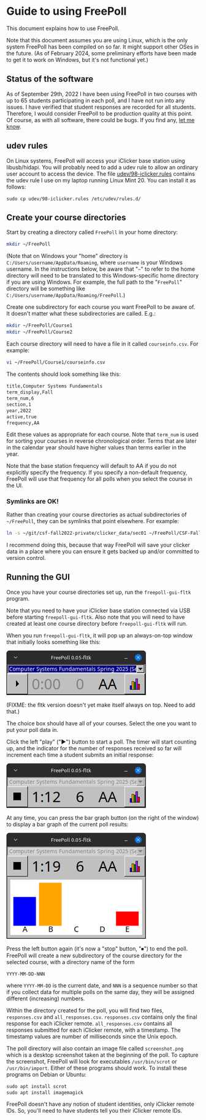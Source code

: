 # Guide to using FreePoll

This document explains how to use FreePoll.

Note that this document assumes you are using Linux, which is the only
system FreePoll has been compiled on so far. It might support other OSes
in the future. (As of February 2024, some preliminary efforts have
been made to get it to work on Windows, but it's not functional yet.)

## Status of the software

<!--
As of the time of writing (August 7th, 2022), FreePoll hasn't yet been
used in anger. I'm planning to use it in my classes in the Fall 2022 semester.
I'm feeling reasonably confident that it will work acceptably.

As of August 29th, 2022, I am using FreePoll in two courses.
In the first two class meetings, FreePoll worked well (with two polls in
each class.) However, it's still early days, and it's possible there
are serious bugs I'm not yet aware of.
-->

As of September 29th, 2022 I have been using FreePoll in two courses
with up to 65 students participating in each poll, and I have not
run into any issues.  I have verified that student responses are recorded
for all students.  Therefore, I would consider FreePoll to be production
quality at this point.  Of course, as with all software, there
could be bugs. If you find any, [let me know](mailto:david.hovemeyer@gmail.com).

## udev rules

On Linux systems, FreePoll will access your iClicker base station using libusb/hidapi.
You will probably need to add a udev rule to allow an ordinary user account
to access the device. The file [udev/98-iclicker.rules](udev/98-iclicker.rules)
contains the udev rule I use on my laptop running Linux Mint 20.
You can install it as follows:

```
sudo cp udev/98-iclicker.rules /etc/udev/rules.d/
```

## Create your course directories

Start by creating a directory called `FreePoll` in your home directory:

```bash
mkdir ~/FreePoll
```

(Note that on Windows your "home" directory is `C:/Users/username/AppData/Roaming`,
where `username` is your Windows username. In the instructions below, be aware
that "`~`" to refer to the home directory will need to be translated to
this Windows-specific home directory if you are using Windows. For example,
the full path to the "`FreePoll`" directory will be something like
`C:/Users/username/AppData/Roaming/FreePoll`.)

Create one subdirectory for each course you want FreePoll to be aware of.
It doesn't matter what these subdirectories are called. E.g.:

```bash
mkdir ~/FreePoll/Course1
mkdir ~/FreePoll/Course2
```

Each course directory will need to have a file in it called `courseinfo.csv`.
For example:

```bash
vi ~/FreePoll/Course1/courseinfo.csv
```

The contents should look something like this:

```
title,Computer Systems Fundamentals
term_display,Fall
term_num,6
section,1
year,2022
active,true
frequency,AA
```

Edit these values as appropriate for each course. Note that `term_num` is used
for sorting your courses in reverse chronological order. Terms that are later
in the calendar year should have higher values than terms earlier in the year.

Note that the base station frequency will default to AA if you do not explicitly
specify the frequency. If you specify a non-default frequency, FreePoll will
use that frequency for all polls when you select the course in the UI.

### Symlinks are OK!

Rather than creating your course directories as actual subdirectories of
`~/FreePoll`, they can be symlinks that point elsewhere. For example:

```bash
ln -s ~/git/csf-fall2022-private/clicker_data/sec01 ~/FreePoll/CSF-Fall2022-Sec01
```

I recommend doing this, because that way FreePoll will save your clicker data in
a place where you can ensure it gets backed up and/or committed to version
control.

## Running the GUI

Once you have your course directories set up, run the `freepoll-gui-fltk` program.

Note that you need to have your iClicker base station connected via USB
before starting `freepoll-gui-fltk`.  Also note that you will need to have created
at least one course directory before `freepoll-gui-fltk` will run.

When you run `freepoll-gui-fltk`, it will pop up an always-on-top window that initially
looks something like this:

![screenshot of initial window](img/initial_window.png)

(FIXME: the fltk version doesn't yet make itself always on top.
Need to add that.)

The choice box should have all of your courses. Select the one you want to
put your poll data in.

Click the left "play" ("▶") button to start a poll. The timer will start counting up,
and the indicator for the number of responses received so far will increment
each time a student submits an initial response:

![screenshot of a poll in progress](img/screenshot.png)

At any time, you can press the bar graph button (on the right of the window)
to display a bar graph of the current poll results:

![screenshot of a poll with bar graph of results](img/screenshot_bar_graph.png)

Press the left button again (it's now a "stop" button, "⏹") to end the poll.
FreePoll will create a new subdirectory of the course directory for the selected
course, with a directory name of the form

```
YYYY-MM-DD-NNN
```

where `YYYY-MM-DD` is the current date, and `NNN` is a sequence number
so that if you collect data for multiple polls on the same day, they will be
assigned different (increasing) numbers.

Within the directory created for the poll, you will find two files,
`responses.csv` and `all_responses.csv`.  `responses.csv` contains only
the final response for each iClicker remote. `all_responses.csv` contains
all responses submitted for each iClicker remote, with a timestamp.
The timestamp values are number of milliseconds since the Unix epoch.

The poll directory will also contain an image file called `screenshot.png`
which is a desktop screenshot taken at the beginning of the poll.
To capture the screenshot, FreePoll will look for executables
`/usr/bin/scrot` or `/usr/bin/import`. Either of these programs should
work.  To install these programs on Debian or Ubuntu:

```
sudo apt install scrot
sudo apt install imagemagick
```

FreePoll doesn't have any notion of student identities, only iClicker remote IDs.
So, you'll need to have students tell you their iClicker remote IDs.
